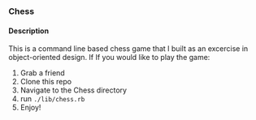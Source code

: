 ### Chess

#### Description
This is a command line based chess game that I built as an excercise in object-oriented design. If
If you would like to play the game:

1. Grab a friend
2. Clone this repo
3. Navigate to the Chess directory
4. run <code>./lib/chess.rb</code>
5. Enjoy!

